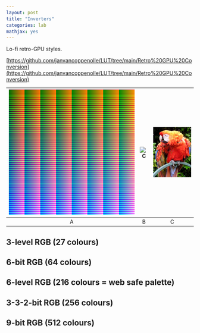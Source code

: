 ```yaml
---
layout: post
title: "Inverters"
categories: lab
mathjax: yes
---
```


Lo-fi retro-GPU styles.


[https://github.com/janvancoppenolle/LUT/tree/main/Retro%20GPU%20Conversion](https://github.com/janvancoppenolle/LUT/tree/main/Retro%20GPU%20Conversion)

| ![C](/img/Neutral-512.png) | ![C](/img/TestWheel.jpg) | ![C](/img/TestImage.jpg) |
| :---: | :---: | :---: |
| A | B | C |

## 3-level RGB (27 colours)

## 6-bit RGB (64 colours)

## 6-level RGB (216 colours = web safe palette)

## 3-3-2-bit RGB (256 colours)

## 9-bit RGB (512 colours)

